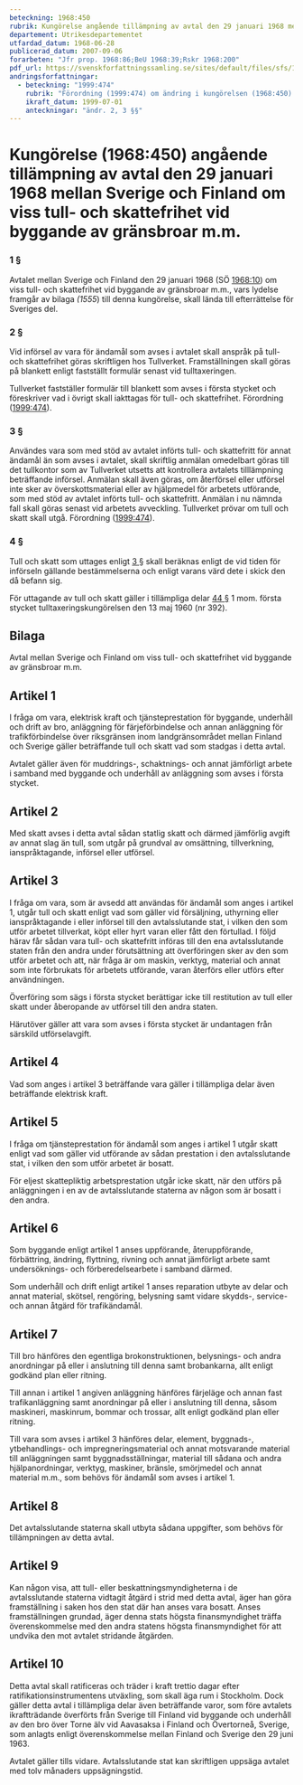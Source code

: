 ```yaml
---
beteckning: 1968:450
rubrik: Kungörelse angående tillämpning av avtal den 29 januari 1968 mellan Sverige och Finland om viss tull- och skattefrihet vid byggande av gränsbroar m.m.
departement: Utrikesdepartementet
utfardad_datum: 1968-06-28
publicerad_datum: 2007-09-06
forarbeten: "Jfr prop. 1968:86;BeU 1968:39;Rskr 1968:200"
pdf_url: https://svenskforfattningssamling.se/sites/default/files/sfs/1968-06/SFS1968-450.pdf
andringsforfattningar:
  - beteckning: "1999:474"
    rubrik: "Förordning (1999:474) om ändring i kungörelsen (1968:450) angående tillämpning av avtal den 29 januari 1968 mellan Sverige och Finland om viss tull- och skattefrihet vid byggande av gränsbroar m.m."
    ikraft_datum: 1999-07-01
    anteckningar: "ändr. 2, 3 §§"
---
```


# Kungörelse (1968:450) angående tillämpning av avtal den 29 januari 1968 mellan Sverige och Finland om viss tull- och skattefrihet vid byggande av gränsbroar m.m.

### 1 §

Avtalet mellan Sverige och Finland den 29 januari 1968 (SÖ [1968:10](https://selex.se/eli/sfs/1968/10)) om viss tull- och skattefrihet vid byggande av gränsbroar m.m., vars lydelse framgår av bilaga *(1555*) till denna kungörelse, skall lända till efterrättelse för Sveriges del.

### 2 §

Vid införsel av vara för ändamål som avses i avtalet skall anspråk på tull- och skattefrihet göras skriftligen hos Tullverket. Framställningen skall göras på blankett enligt fastställt formulär senast vid tulltaxeringen.

Tullverket fastställer formulär till blankett som avses i första stycket och föreskriver vad i övrigt skall iakttagas för tull- och skattefrihet. Förordning ([1999:474](https://selex.se/eli/sfs/1999/474)).

### 3 §

Användes vara som med stöd av avtalet införts tull- och skattefritt för annat ändamål än som avses i avtalet, skall skriftlig anmälan omedelbart göras till det tullkontor som av Tullverket utsetts att kontrollera avtalets tilllämpning beträffande införsel. Anmälan skall även göras, om återförsel eller utförsel inte sker av överskottsmaterial eller av hjälpmedel för arbetets utförande, som med stöd av avtalet införts tull- och skattefritt. Anmälan i nu nämnda fall skall göras senast vid arbetets avveckling. Tullverket prövar om tull och skatt skall utgå. Förordning ([1999:474](https://selex.se/eli/sfs/1999/474)).

### 4 §

Tull och skatt som uttages enligt [3 §](#3) skall beräknas enligt de vid tiden för införseln gällande bestämmelserna och enligt varans värd dete i skick den då befann sig.

För uttagande av tull och skatt gäller i tillämpliga delar [44 §](#44) 1 mom. första stycket tulltaxeringskungörelsen den 13 maj 1960 (nr 392).

## Bilaga

Avtal mellan Sverige och Finland om viss tull- och skattefrihet vid byggande av gränsbroar m.m.

## Artikel 1

I fråga om vara, elektrisk kraft och tjänsteprestation för byggande, underhåll och drift av bro, anläggning för färjeförbindelse och annan anläggning för trafikförbindelse över riksgränsen inom landgränsområdet mellan Finland och Sverige gäller beträffande tull och skatt vad som stadgas i detta avtal.

Avtalet gäller även för muddrings-, schaktnings- och annat jämförligt arbete i samband med byggande och underhåll av anläggning som avses i första stycket.

## Artikel 2

Med skatt avses i detta avtal sådan statlig skatt och därmed jämförlig avgift av annat slag än tull, som utgår på grundval av omsättning, tillverkning, ianspråktagande, införsel eller utförsel.

## Artikel 3

I fråga om vara, som är avsedd att användas för ändamål som anges i artikel 1, utgår tull och skatt enligt vad som gäller vid försäljning, uthyrning eller ianspråktagande i eller införsel till den avtalsslutande stat, i vilken den som utför arbetet tillverkat, köpt eller hyrt varan eller fått den förtullad. I följd härav får sådan vara tull- och skattefritt införas till den ena avtalsslutande staten från den andra under förutsättning att överföringen sker av den som utför arbetet och att, när fråga är om maskin, verktyg, material och annat som inte förbrukats för arbetets utförande, varan återförs eller utförs efter användningen.

Överföring som sägs i första stycket berättigar icke till restitution av tull eller skatt under åberopande av utförsel till den andra staten.

Härutöver gäller att vara som avses i första stycket är undantagen från särskild utförselavgift.

## Artikel 4

Vad som anges i artikel 3 beträffande vara gäller i tillämpliga delar även beträffande elektrisk kraft.

## Artikel 5

I fråga om tjänsteprestation för ändamål som anges i artikel 1 utgår skatt enligt vad som gäller vid utförande av sådan prestation i den avtalsslutande stat, i vilken den som utför arbetet är bosatt.

För eljest skattepliktig arbetsprestation utgår icke skatt, när den utförs på anläggningen i en av de avtalsslutande staterna av någon som är bosatt i den andra.

## Artikel 6

Som byggande enligt artikel 1 anses uppförande, återuppförande, förbättring, ändring, flyttning, rivning och annat jämförligt arbete samt undersöknings- och förberedelsearbete i samband därmed.

Som underhåll och drift enligt artikel 1 anses reparation utbyte av delar och annat material, skötsel, rengöring, belysning samt vidare skydds-, service- och annan åtgärd för trafikändamål.

## Artikel 7

Till bro hänföres den egentliga brokonstruktionen, belysnings- och andra anordningar på eller i anslutning till denna samt brobankarna, allt enligt godkänd plan eller ritning.

Till annan i artikel 1 angiven anläggning hänföres färjeläge och annan fast trafikanläggning samt anordningar på eller i anslutning till denna, såsom maskineri, maskinrum, bommar och trossar, allt enligt godkänd plan eller ritning.

Till vara som avses i artikel 3 hänföres delar, element, byggnads-, ytbehandlings- och impregneringsmaterial och annat motsvarande material till anläggningen samt byggnadsställningar, material till sådana och andra hjälpanordningar, verktyg, maskiner, bränsle, smörjmedel och annat material m.m., som behövs för ändamål som avses i artikel 1.

## Artikel 8

Det avtalsslutande staterna skall utbyta sådana uppgifter, som behövs för tillämpningen av detta avtal.

## Artikel  9

Kan någon visa, att tull- eller beskattningsmyndigheterna i de avtalsslutande staterna vidtagit åtgärd i strid med detta avtal, äger han göra framställning i saken hos den stat där han anses vara bosatt. Anses framställningen grundad, äger denna stats högsta finansmyndighet träffa överenskommelse med den andra statens högsta finansmyndighet för att undvika den mot avtalet stridande åtgärden.

## Artikel 10

Detta avtal skall ratificeras och träder i kraft trettio dagar efter ratifikationsinstrumentens utväxling, som skall äga rum i Stockholm. Dock gäller detta avtal i tillämpliga delar även beträffande varor, som före avtalets ikraftträdande överförts från Sverige till Finland vid byggande och underhåll av den bro över Torne älv vid Aavasaksa i Finland och Övertorneå, Sverige, som anlagts enligt överenskommelse mellan Finland och Sverige den 29 juni 1963.

Avtalet gäller tills vidare. Avtalsslutande stat kan skriftligen uppsäga avtalet med tolv månaders uppsägningstid.